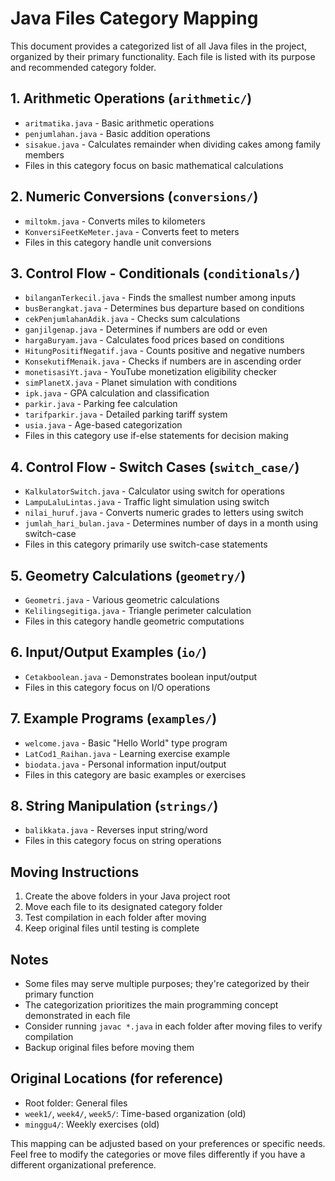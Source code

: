 # Java Files Category Mapping

This document provides a categorized list of all Java files in the project, organized by their primary functionality. Each file is listed with its purpose and recommended category folder.

## 1. Arithmetic Operations (`arithmetic/`)
- `aritmatika.java` - Basic arithmetic operations
- `penjumlahan.java` - Basic addition operations
- `sisakue.java` - Calculates remainder when dividing cakes among family members
- Files in this category focus on basic mathematical calculations

## 2. Numeric Conversions (`conversions/`)
- `miltokm.java` - Converts miles to kilometers
- `KonversiFeetKeMeter.java` - Converts feet to meters
- Files in this category handle unit conversions

## 3. Control Flow - Conditionals (`conditionals/`)
- `bilanganTerkecil.java` - Finds the smallest number among inputs
- `busBerangkat.java` - Determines bus departure based on conditions
- `cekPenjumlahanAdik.java` - Checks sum calculations
- `ganjilgenap.java` - Determines if numbers are odd or even
- `hargaBuryam.java` - Calculates food prices based on conditions
- `HitungPositifNegatif.java` - Counts positive and negative numbers
- `KonsekutifMenaik.java` - Checks if numbers are in ascending order
- `monetisasiYt.java` - YouTube monetization eligibility checker
- `simPlanetX.java` - Planet simulation with conditions
- `ipk.java` - GPA calculation and classification
- `parkir.java` - Parking fee calculation
- `tarifparkir.java` - Detailed parking tariff system
- `usia.java` - Age-based categorization
- Files in this category use if-else statements for decision making

## 4. Control Flow - Switch Cases (`switch_case/`)
- `KalkulatorSwitch.java` - Calculator using switch for operations
- `LampuLaluLintas.java` - Traffic light simulation using switch
- `nilai_huruf.java` - Converts numeric grades to letters using switch
- `jumlah_hari_bulan.java` - Determines number of days in a month using switch-case
- Files in this category primarily use switch-case statements

## 5. Geometry Calculations (`geometry/`)
- `Geometri.java` - Various geometric calculations
- `Kelilingsegitiga.java` - Triangle perimeter calculation
- Files in this category handle geometric computations

## 6. Input/Output Examples (`io/`)
- `Cetakboolean.java` - Demonstrates boolean input/output
- Files in this category focus on I/O operations

## 7. Example Programs (`examples/`)
- `welcome.java` - Basic "Hello World" type program
- `LatCod1_Raihan.java` - Learning exercise example
- `biodata.java` - Personal information input/output
- Files in this category are basic examples or exercises

## 8. String Manipulation (`strings/`)
- `balikkata.java` - Reverses input string/word
- Files in this category focus on string operations

## Moving Instructions
1. Create the above folders in your Java project root
2. Move each file to its designated category folder
3. Test compilation in each folder after moving
4. Keep original files until testing is complete

## Notes
- Some files may serve multiple purposes; they're categorized by their primary function
- The categorization prioritizes the main programming concept demonstrated in each file
- Consider running `javac *.java` in each folder after moving files to verify compilation
- Backup original files before moving them

## Original Locations (for reference)
- Root folder: General files
- `week1/`, `week4/`, `week5/`: Time-based organization (old)
- `minggu4/`: Weekly exercises (old)

This mapping can be adjusted based on your preferences or specific needs. Feel free to modify the categories or move files differently if you have a different organizational preference.
